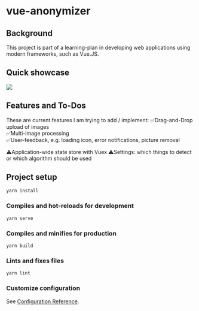 # vue-anonymizer

## Background
This project is part of a learning-plan in developing web applications using modern frameworks, such as Vue.JS.

## Quick showcase
![](src/assets/demo.gif)


## Features and To-Dos
These are current features I am trying to add / implement:
✅Drag-and-Drop upload of images  
✅Multi-image processing  
✅User-feedback, e.g. loading icon, error notifications, picture removal  

⚠️Application-wide state store with Vuex
⚠️Settings: which things to detect or which algorithm should be used

## Project setup
```
yarn install
```

### Compiles and hot-reloads for development
```
yarn serve
```

### Compiles and minifies for production
```
yarn build
```

### Lints and fixes files
```
yarn lint
```

### Customize configuration
See [Configuration Reference](https://cli.vuejs.org/config/).
